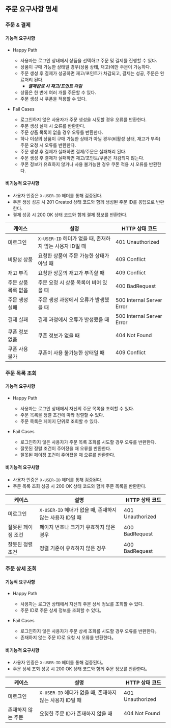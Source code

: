 ## 주문 요구사항 명세

### 주문 & 결제

#### 기능적 요구사항

- Happy Path
    - 사용자는 로그인 상태에서 상품을 선택하고 주문 및 결제를 진행할 수 있다.
    - 상품이 구매 가능한 상태일 경우(상품 상태, 재고)에만 주문이 가능하다.
    - 주문 생성 후 결제가 성공하면 재고/포인트가 차감되고, 결제는 성공, 주문은 완료처리 된다.
        - ***결제완료 시 재고/포인트 차감***
    - 상품은 한 번에 여러 개를 주문할 수 있다.
    - 주문 생성 시 쿠폰을 적용할 수 있다.

- Fail Cases
    - 로그인하지 않은 사용자가 주문 생성을 시도할 경우 오류를 반환한다.
    - 주문 생성 실패 시 오류를 반환한다.
    - 주문 상품 목록이 없을 경우 오류를 반환한다.
    - 하나 이상의 상품이 구매 가능한 상태가 아닐 경우(비활성 상태, 재고가 부족) 주문 요청 시 오류를 반환한다.
    - 주문 생성 후 결제가 실패하면 결제/주문은 실패처리 된다.
    - 주문 생성 후 결제가 실패하면 재고/포인트/쿠폰은 차감되지 않는다.
    - 쿠폰 정보가 유효하지 않거나 사용 불가능한 경우 쿠폰 적용 시 오류를 반환한다.

#### 비기능적 요구사항

- 사용자 인증은 `X-USER-ID` 헤더를 통해 검증된다.
- 주문 생성 성공 시 201 Created 상태 코드와 함께 생성된 주문 ID를 응답으로 반환한다.
- 결제 성공 시 200 OK 상태 코드와 함께 결제 정보를 반환한다.

| 케이스         | 설명                                      | HTTP 상태 코드                |
|-------------|-----------------------------------------|---------------------------|
| 미로그인        | `X-USER-ID` 헤더가 없을 때, 존재하지 않는 사용자 ID일 때 | 401 Unauthorized          |
| 비활성 상품      | 요청한 상품이 주문 가능한 상태가 아닐 때                 | 409 Conflict              |
| 재고 부족       | 요청한 상품의 재고가 부족할 때                       | 409 Conflict              |
| 주문 상품 목록 없음 | 주문 요청 시 상품 목록이 비어 있을 때                  | 400 BadRequest            |
| 주문 생성 실패    | 주문 생성 과정에서 오류가 발생했을 때                   | 500 Internal Server Error |
| 결제 실패       | 결제 과정에서 오류가 발생했을 때                      | 500 Internal Server Error |
| 쿠폰 정보 없음    | 쿠폰 정보가 없을 때                             | 404 Not Found             |
| 쿠폰 사용 불가    | 쿠폰이 사용 불가능한 상태일 때                       | 409 Conflict              |

### 주문 목록 조회

#### 기능적 요구사항

- Happy Path
    - 사용자는 로그인 상태에서 자신의 주문 목록을 조회할 수 있다.
    - 주문 목록을 정렬 조건에 따라 정렬할 수 있다.
    - 주문 목록은 페이지 단위로 조회할 수 있다.

- Fail Cases
    - 로그인하지 않은 사용자가 주문 목록 조회를 시도할 경우 오류를 반환한다.
    - 잘못된 정렬 조건이 주어졌을 때 오류를 반환한다.
    - 잘못된 페이징 조건이 주어졌을 때 오류를 반환한다.

#### 비기능적 요구사항

- 사용자 인증은 `X-USER-ID` 헤더를 통해 검증된다.
- 주문 목록 조회 성공 시 200 OK 상태 코드와 함께 주문 목록을 반환한다.

| 케이스        | 설명                                      | HTTP 상태 코드       |
|------------|-----------------------------------------|------------------|
| 미로그인       | `X-USER-ID` 헤더가 없을 때, 존재하지 않는 사용자 ID일 때 | 401 Unauthorized |
| 잘못된 페이징 조건 | 페이지 번호나 크기가 유효하지 않은 경우                  | 400 BadRequest   |
| 잘못된 정렬 조건  | 정렬 기준이 유효하지 않은 경우                       | 400 BadRequest   |

### 주문 상세 조회

#### 기능적 요구사항

- Happy Path
    - 사용자는 로그인 상태에서 자신의 주문 상세 정보를 조회할 수 있다.
    - 주문 ID로 주문 상세 정보를 조회할 수 있다。

- Fail Cases
    - 로그인하지 않은 사용자가 주문 상세 조회를 시도할 경우 오류를 반환한다。
    - 존재하지 않는 주문 ID로 요청 시 오류를 반환한다。

#### 비기능적 요구사항

- 사용자 인증은 `X-USER-ID` 헤더를 통해 검증된다。
- 주문 상세 조회 성공 시 200 OK 상태 코드와 함께 주문 정보를 반환한다。

| 케이스        | 설명                                      | HTTP 상태 코드       |
|------------|-----------------------------------------|------------------|
| 미로그인       | `X-USER-ID` 헤더가 없을 때, 존재하지 않는 사용자 ID일 때 | 401 Unauthorized |
| 존재하지 않는 주문 | 요청한 주문 ID가 존재하지 않을 때                    | 404 Not Found    |
